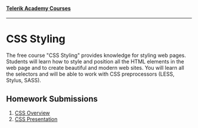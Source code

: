 #### [Telerik Academy Courses](../) 
-------------------------------------------------

CSS Styling
=====================================

The free course "CSS Styling" provides knowledge for styling web pages. Students will learn how to style and position all the HTML elements in the web page and to create beautiful and modern web sites. You will learn all the selectors and will be able to work with CSS preprocessors (LESS, Stylus, SASS).


## Homework Submissions
1. [CSS Overview](./HOMEWORK/01.CSS_Overview)
2. [CSS Presentation](./HOMEWORK/02.CSS_Presentation)

